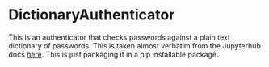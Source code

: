 # DictionaryAuthenticator

This is an authenticator that checks passwords against a plain text dictionary of passwords. This is taken almost verbatim from the Jupyterhub docs [here](https://jupyterhub.readthedocs.io/en/stable/reference/authenticators.html#authenticator-authenticate-method). This is just packaging it in a pip installable package.